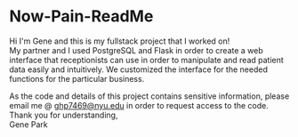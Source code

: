 # Now-Pain-ReadMe
Hi I'm Gene and this is my fullstack project that I worked on!  
My partner and I used PostgreSQL and Flask in order to create a web interface that receptionists can use in order to manipulate and read patient data easily and intuitively. We customized the interface for the needed functions for the particular business.  

As the code and details of this project contains sensitive information, please email me @ ghp7469@nyu.edu in order to request access to the code.  
Thank you for understanding,  
Gene Park
